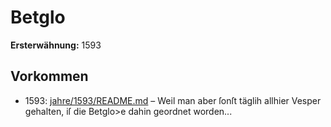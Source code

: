 # Betglo

**Ersterwähnung:** 1593

## Vorkommen
- 1593: [jahre/1593/README.md](../jahre/1593/README.md) – Weil man aber ſonſt
täglih allhier Vesper gehalten, iſ die Betglo>e dahin
geordnet worden...
